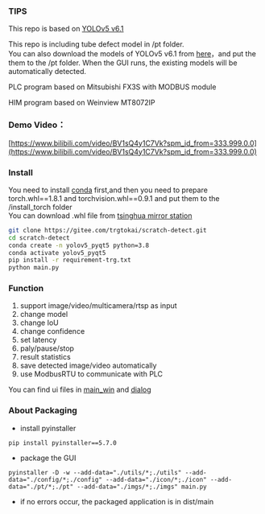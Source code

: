 ### TIPS

This repo is based on [YOLOv5 v6.1](https://github.com/ultralytics/yolov5/tree/v6.1)

This repo is including tube defect model in /pt folder.<br>
You can also download the models of  YOLOv5 v6.1 from [here](https://github.com/ultralytics/yolov5/releases/tag/v6.1)，and put the them to the /pt folder. When the GUI runs, the existing models will be automatically detected.

PLC program based on Mitsubishi FX3S with MODBUS module

HIM program based on Weinview MT8072IP



### Demo Video：
[https://www.bilibili.com/video/BV1sQ4y1C7Vk?spm_id_from=333.999.0.0](https://www.bilibili.com/video/BV1sQ4y1C7Vk?spm_id_from=333.999.0.0)

### Install
You need to install [conda](https://www.anaconda.com/download/success) first,and then you need to prepare torch.whl==1.8.1 and torchvision.whl==0.9.1 and put them to the /install_torch folder<br>
You can download .whl file from [tsinghua mirror station](https://mirrors.tuna.tsinghua.edu.cn/)

```bash
git clone https://gitee.com/trgtokai/scratch-detect.git
cd scratch-detect
conda create -n yolov5_pyqt5 python=3.8
conda activate yolov5_pyqt5
pip install -r requirement-trg.txt
python main.py
```

### Function

1. support image/video/multicamera/rtsp as input
2. change model
3. change IoU
4. change confidence
5. set latency
6. paly/pause/stop
7. result statistics
8. save  detected image/video automatically
9. use ModbusRTU to communicate with PLC 

You can find ui files in [main_win](./main_win) and [dialog](dialog)

### About Packaging

- install pyinstaller

```
pip install pyinstaller==5.7.0
```

- package the GUI

```
pyinstaller -D -w --add-data="./utils/*;./utils" --add-data="./config/*;./config" --add-data="./icon/*;./icon" --add-data="./pt/*;./pt" --add-data="./imgs/*;./imgs" main.py
```

- if no errors occur, the packaged application is in dist/main
